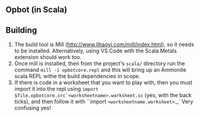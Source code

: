 ## Opbot (in Scala)

## Building
1. The build tool is Mill (http://www.lihaoyi.com/mill/index.html), so it needs to be installed. Alternatively, using VS Code with the Scala Metals extension should work too.
2. Once mill is installed, then from the project's `scala/` directory run the command `mill -i opbotcore.repl` and this will bring up an Ammonite scala REPL withe the build dependencies in scope.
3. If there is code in a worksheet that you want to play with, then you must import it into the repl using ``import $file.opbotcore.src`<worksheetname>.worksheet.sc`` (yes, with the back ticks), and then follow it with ``import `<worksheetname.worksheet>`._` Very confusing yes!
